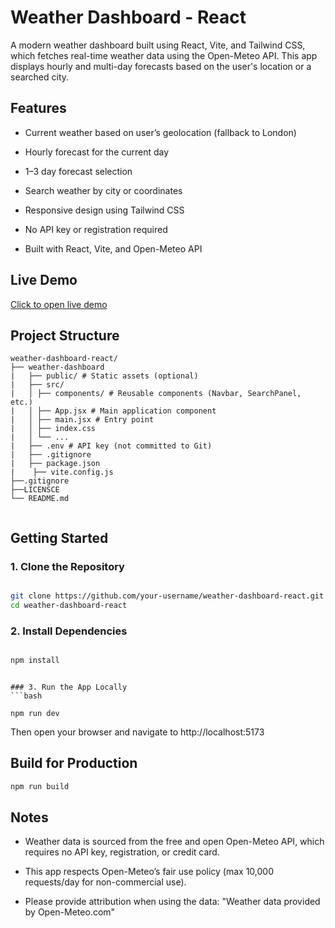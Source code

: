 
# Weather Dashboard - React
A modern weather dashboard built using React, Vite, and Tailwind CSS, which fetches real-time weather data using the Open-Meteo API. This app displays hourly and multi-day forecasts based on the user's location or a searched city.


## Features

- Current weather based on user’s geolocation (fallback to London)

- Hourly forecast for the current day

- 1–3 day forecast selection

- Search weather by city or coordinates

- Responsive design using Tailwind CSS

- No API key or registration required

- Built with React, Vite, and Open-Meteo API


## Live Demo

[Click to open live demo](https://weather-om.vercel.app/)



##  Project Structure
```
weather-dashboard-react/
├── weather-dashboard
|   ├── public/ # Static assets (optional)
|   ├── src/
|   │ ├── components/ # Reusable components (Navbar, SearchPanel, etc.)
|   │ ├── App.jsx # Main application component
|   │ ├── main.jsx # Entry point
|   │ ├── index.css
|   │ └── ...
|   ├── .env # API key (not committed to Git)
|   ├── .gitignore
|   ├── package.json
|    ├── vite.config.js
├──.gitignore
├──LICENSCE
└── README.md


```
##  Getting Started

### 1. Clone the Repository

```bash

git clone https://github.com/your-username/weather-dashboard-react.git
cd weather-dashboard-react
```
### 2. Install Dependencies
```bash 

npm install
```

```

### 3. Run the App Locally
```bash

npm run dev
```
Then open your browser and navigate to http://localhost:5173

## Build for Production
```bash
npm run build
```
## Notes
- Weather data is sourced from the free and open Open-Meteo API, which requires no API key, registration, or credit card.

- This app respects Open-Meteo’s fair use policy (max 10,000 requests/day for non-commercial use).

- Please provide attribution when using the data: "Weather data provided by Open-Meteo.com"


